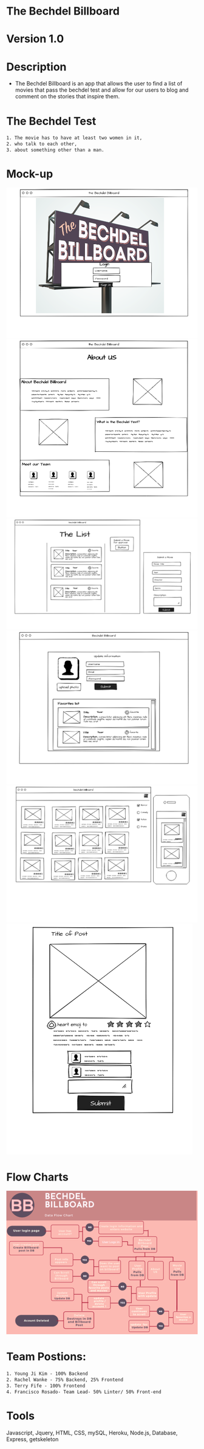 # The Bechdel Billboard

# Version 1.0



# Description 

* The Bechdel Billboard is an app that allows the user to find a list of movies that pass the bechdel test and allow for our users to blog and comment on the stories that inspire them. 


# The Bechdel Test
    1. The movie has to have at least two women in it,
    2. who talk to each other,
    3. about something other than a man.


# Mock-up

![welcomeUserSignIn](./mockup/welcomeUserSignIn.png)
![aboutUs](./mockup/aboutUs.png)
![movieList](./mockup/movieList.png)
![userUpdate](./mockup/userUpdate.png)
![billboard](./mockup/billboard.png)
![blogpost](./mockup/blogpost.png)

# Flow Charts

![bbFlowchart](./mockup/bbFlowchart.png)

# Team Postions:

    1. Young Ji Kim - 100% Backend 
    2. Rachel Wanke - 75% Backend, 25% Frontend
    3. Terry Fife - 100% Frontend
    4. Francisco Rosado- Team Lead- 50% Linter/ 50% Front-end

# Tools

Javascript, Jquery, HTML, CSS, mySQL, Heroku, Node.js, Database, Express, getskeleton


